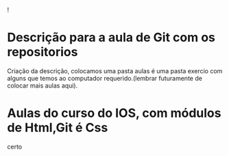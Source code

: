 ! <h1>Descrição para a aula de Git com os repositorios</h1>
<p>Criação da descrição, colocamos uma pasta aulas é uma pasta exercio com alguns que temos ao computador requerido.(lembrar futuramente de colocar mais aulas aqui).</p>

<h1>Aulas do curso do IOS, com módulos de Html,Git é Css</h1>

certo